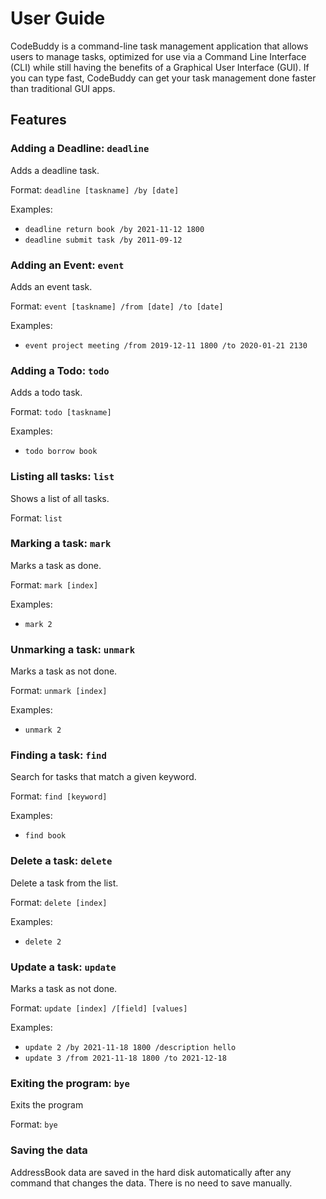 # User Guide

CodeBuddy is a command-line task management application that allows users to manage tasks,
optimized for use via a Command Line Interface (CLI) while still having the benefits of a Graphical User Interface (GUI).
If you can type fast, CodeBuddy can get your task management done faster than traditional GUI apps.


## Features 

### Adding a Deadline: ```deadline```

Adds a deadline task.

Format: ```deadline [taskname] /by [date]```

Examples:
- ```deadline return book /by 2021-11-12 1800```
- ```deadline submit task /by 2011-09-12```

### Adding an Event: ```event```

Adds an event task.

Format: ```event [taskname] /from [date] /to [date]```

Examples:
- ```event project meeting /from 2019-12-11 1800 /to 2020-01-21 2130```

### Adding a Todo: ```todo```

Adds a todo task.

Format: ```todo [taskname]```

Examples:
- ```todo borrow book```


### Listing all tasks: ```list```

Shows a list of all tasks.

Format: ```list```

### Marking a task: ```mark```

Marks a task as done.

Format: ```mark [index]```

Examples:
- ```mark 2```

### Unmarking a task: ```unmark```

Marks a task as not done.

Format: ```unmark [index]```

Examples:
- ```unmark 2```

### Finding a task: ```find```

Search for tasks that match a given keyword.

Format: ```find [keyword]```

Examples:
- ```find book```

### Delete a task: ```delete```

Delete a task from the list.

Format: ```delete [index]```

Examples:
- ```delete 2```

### Update a task: ```update```

Marks a task as not done.

Format: ```update [index] /[field] [values]```

Examples:
- ```update 2 /by 2021-11-18 1800 /description hello```
- ```update 3 /from 2021-11-18 1800 /to 2021-12-18```

### Exiting the program: ```bye```

Exits the program

Format: ```bye```

### Saving the data

AddressBook data are saved in the hard disk automatically after any command that changes the data. There is no need to save manually.


